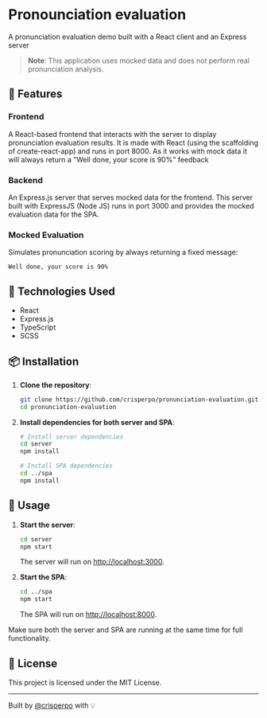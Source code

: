 # Pronounciation evaluation

A pronunciation evaluation demo built with a React client and an Express server

> **Note**: This application uses mocked data and does not perform real pronunciation analysis.

## 🚀 Features

### Frontend
A React-based frontend that interacts with the server to display pronunciation evaluation results.
It is made with React (using the scaffolding of create-react-app) and runs in port 8000.
As it works with mock data it will always return a "Well done, your score is 90%" feedback

### Backend
An Express.js server that serves mocked data for the frontend.
This server built with ExpressJS (Node JS) runs in port 3000 and provides the mocked evaluation data for the SPA.

### Mocked Evaluation
Simulates pronunciation scoring by always returning a fixed message:

  ```
  Well done, your score is 90%
  ```

## 🧰 Technologies Used

- React
- Express.js
- TypeScript
- SCSS

## 📦 Installation

1. **Clone the repository**:

   ```bash
   git clone https://github.com/crisperpo/pronunciation-evaluation.git
   cd pronunciation-evaluation
   ```

2. **Install dependencies for both server and SPA**:

   ```bash
   # Install server dependencies
   cd server
   npm install

   # Install SPA dependencies
   cd ../spa
   npm install
   ```

## 🏃 Usage

1. **Start the server**:

   ```bash
   cd server
   npm start
   ```

   The server will run on [http://localhost:3000](http://localhost:3000).

2. **Start the SPA**:

   ```bash
   cd ../spa
   npm start
   ```

   The SPA will run on [http://localhost:8000](http://localhost:8000).

Make sure both the server and SPA are running at the same time for full functionality.

## 📝 License

This project is licensed under the MIT License.

---

Built by [@crisperpo](https://github.com/crisperpo) with 💡

